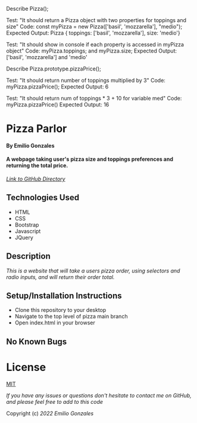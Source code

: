 Describe Pizza();

Test: "It should return a Pizza object with two properties for toppings and size"
Code: const myPizza = new Pizza(['basil', 'mozzarella'], "medio");
Expected Output: Pizza { toppings: ['basil', 'mozzarella'], size: 'medio'}

Test: "It should show in console if each property is accessed in myPizza object"
Code: myPizza.toppings; and myPizza.size;
Expected Output: ['basil', 'mozzarella'] and 'medio'

Describe Pizza.prototype.pizzaPrice();

Test: "It should return number of toppings multiplied by 3"
Code: myPizza.pizzaPrice();
Expected Output: 6

Test: "It should return num of toppings * 3 + 10 for variable med"
Code: myPizza.pizzaPrice()
Expected Output: 16

# Pizza Parlor

#### By Emilio Gonzales

#### A webpage taking user's pizza size and toppings preferences and returning the total price.

_[Link to GitHub Directory](https://github.com/EmilioG1/pizza.git)_

## Technologies Used
* HTML
* CSS
* Bootstrap
* Javascript
* JQuery

## Description
_This is a website that will take a users pizza order, using selectors and radio inputs, and will return their order total._

## Setup/Installation Instructions
* Clone this repository to your desktop
* Navigate to the top level of pizza main branch
* Open index.html in your browser

## No Known Bugs

# License
[MIT](https://choosealicense.com/licenses/mit/)

_If you have any issues or questions don't hesitate to contact me on GitHub, and please feel free to add to this code_

Copyright (c) _2022_ _Emilio Gonzales_